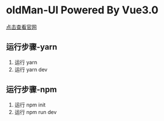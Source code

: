 # oldMan-UI Powered By Vue3.0

[点击查看官网](http://geezer.cool/oldMan-UI/index.html/#/)

## 运行步骤-yarn

1. 运行 yarn
2. 运行 yarn dev


## 运行步骤-npm
1. 运行 npm init
2. 运行 npm run dev






